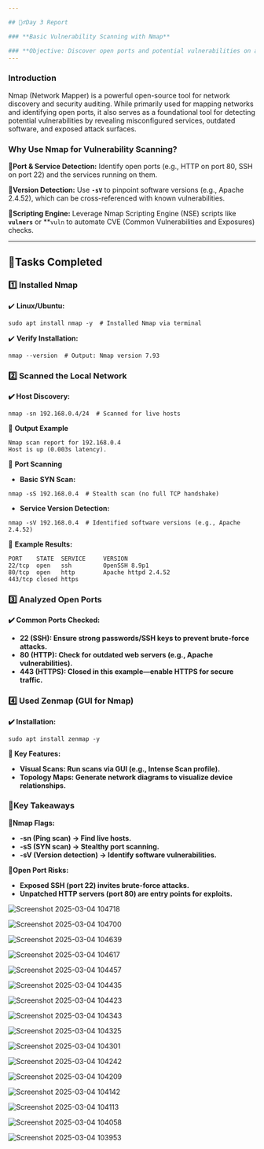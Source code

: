 ```yaml
---

## 🕵️‍♂️Day 3 Report

### **Basic Vulnerability Scanning with Nmap**

### **Objective: Discover open ports and potential vulnerabilities on a system.**
---
```


### **Introduction**
Nmap (Network Mapper) is a powerful open-source tool for network discovery and security auditing. While primarily used for mapping networks and identifying open ports, it also serves as a foundational tool for detecting potential vulnerabilities by revealing misconfigured services, outdated software, and exposed attack surfaces.

### **Why Use Nmap for Vulnerability Scanning?**
🔹**Port & Service Detection:** Identify open ports (e.g., HTTP on port 80, SSH on port 22) and the services running on them.

🔹**Version Detection:** Use **`-sV`** to pinpoint software versions (e.g., Apache 2.4.52), which can be cross-referenced with known vulnerabilities.

🔹**Scripting Engine:** Leverage Nmap Scripting Engine (NSE) scripts like **`vulners`** or **`vuln` to automate CVE (Common Vulnerabilities and Exposures) checks.

---
## **📜Tasks Completed**

### **1️⃣ Installed Nmap**
✔️ **Linux/Ubuntu:**
```
sudo apt install nmap -y  # Installed Nmap via terminal
```

✔️ **Verify Installation:**
```
nmap --version  # Output: Nmap version 7.93
```

### **2️⃣ Scanned the Local Network**
**✔️ Host Discovery:**
```
nmap -sn 192.168.0.4/24  # Scanned for live hosts
```
📌 **Output Example**
```
Nmap scan report for 192.168.0.4
Host is up (0.003s latency).
```
📌 **Port Scanning**
- **Basic SYN Scan:**
```
nmap -sS 192.168.0.4  # Stealth scan (no full TCP handshake)
```
- **Service Version Detection:**
```
nmap -sV 192.168.0.4  # Identified software versions (e.g., Apache 2.4.52)
```
🔎 **Example Results:**
```
PORT    STATE  SERVICE     VERSION  
22/tcp  open   ssh         OpenSSH 8.9p1  
80/tcp  open   http        Apache httpd 2.4.52  
443/tcp closed https
```


### **3️⃣ Analyzed Open Ports**
**✔️ Common Ports Checked:**
  - **22 (SSH): Ensure strong passwords/SSH keys to prevent brute-force attacks.**
  - **80 (HTTP): Check for outdated web servers (e.g., Apache vulnerabilities).**
  - **443 (HTTPS): Closed in this example—enable HTTPS for secure traffic.**
   

### **4️⃣ Used Zenmap (GUI for Nmap)**
**✔️ Installation:**
```
sudo apt install zenmap -y
```


**📌 Key Features:**
  - **Visual Scans: Run scans via GUI (e.g., Intense Scan profile).**
  - **Topology Maps: Generate network diagrams to visualize device relationships.**
  


### **🚀Key Takeaways**
🔹**Nmap Flags:**
  - **-sn (Ping scan) → Find live hosts.**
  - **-sS (SYN scan) → Stealthy port scanning.**
  - **-sV (Version detection) → Identify software vulnerabilities.**

🔹**Open Port Risks:**
  - **Exposed SSH (port 22) invites brute-force attacks.**
  - **Unpatched HTTP servers (port 80) are entry points for exploits.**


![Screenshot 2025-03-04 104718](https://github.com/user-attachments/assets/ce404007-e529-43df-86d9-f4bc7dd9475e)

![Screenshot 2025-03-04 104700](https://github.com/user-attachments/assets/9cc62fa0-d80a-47a4-b78a-93e80ec82b54)

![Screenshot 2025-03-04 104639](https://github.com/user-attachments/assets/0df282d7-45a0-479d-be5e-46c1ecfff5d7)

![Screenshot 2025-03-04 104617](https://github.com/user-attachments/assets/6ee153c2-35e5-4cfb-91a4-8af038c2001b)

![Screenshot 2025-03-04 104457](https://github.com/user-attachments/assets/7db4b031-7907-438d-aa59-6a9b32450ab7)

![Screenshot 2025-03-04 104435](https://github.com/user-attachments/assets/25480a7c-1447-4e2d-bf4a-62d5e7dcde9e)

![Screenshot 2025-03-04 104423](https://github.com/user-attachments/assets/7c89f2da-8018-4aff-a4df-92eba58be220)

![Screenshot 2025-03-04 104343](https://github.com/user-attachments/assets/99f7fd38-c6ab-457c-b68b-f896e9c047fe)

![Screenshot 2025-03-04 104325](https://github.com/user-attachments/assets/0707e723-e6a0-4112-b0c5-0aae5dcef4fd)

![Screenshot 2025-03-04 104301](https://github.com/user-attachments/assets/cd4b4f30-3755-4a29-bd08-a21189e2e100)

![Screenshot 2025-03-04 104242](https://github.com/user-attachments/assets/7716df8d-676a-4712-b9da-56a636eff3c0)

![Screenshot 2025-03-04 104209](https://github.com/user-attachments/assets/6c1a91e2-de06-4ec5-a9a1-8acdf8a67662)

![Screenshot 2025-03-04 104142](https://github.com/user-attachments/assets/b8e9ef21-da14-4a48-9c4e-a62ae97ceb00)

![Screenshot 2025-03-04 104113](https://github.com/user-attachments/assets/64cf3a17-b64c-415b-af86-9a559c193cde)

![Screenshot 2025-03-04 104058](https://github.com/user-attachments/assets/ce4af6bd-fcff-441a-9249-a55cab8a0ac7)

![Screenshot 2025-03-04 103953](https://github.com/user-attachments/assets/f958938f-adc0-4ec2-b7fa-17c781e930bd)
